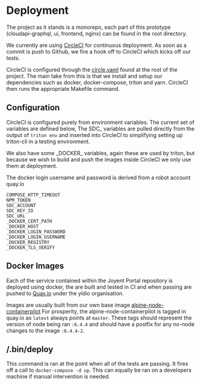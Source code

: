 # Deployment

The project as it stands is a monorepo, each part of this prototype
(cloudapi-graphql, ui, frontend, nginx) can be found in the root directory.

We currently are using [CircleCI](https://circleci.com/gh/yldio/joyent-portal/)
for continuous deployment. As soon as a commit is push to Github, we fire a hook
off to CircleCI which kicks off our tests.

CircleCI is configured through the [circle.yaml](https://github.com/yldio/joyent-portal/blob/master/circle.yml)
found at the root of the project. The main take from this is that we install and
setup our dependencies such as docker, docker-compose, triton and yarn. CircleCI
then runs the appropriate Makefile command.

## Configuration

CircleCI is configured purely from environment variables. The current set of
variables are defined below, The SDC\_ variables are pulled directly from the
output of `triton env` and inserted into CircleCI to simplifying setting up triton-cli
in a testing environment.

We also have some \_DOCKER\_ variables, again these are used by triton, but because 
we wish to build and push the images inside CircleCI we only use them at deployment.

The docker login username and password is derived from a robot account quay.io


```
COMPOSE_HTTP_TIMEOUT
NPM_TOKEN
SDC_ACCOUNT
SDC_KEY_ID
SDC_URL
_DOCKER_CERT_PATH
_DOCKER_HOST
_DOCKER_LOGIN_PASSWORD
_DOCKER_LOGIN_USERNAME
_DOCKER_REGISTRY
_DOCKER_TLS_VERIFY
```

## Docker Images

Each of the service contained within the Joyent Portal repository is deployed 
using docker, the are built and tested in CI and when passing are pushed to
[Quay.io](https://quay.io/repository/) under the yldio organisation.

Images are usually built from our own base image [alpine-node-containerpilot](https://github.com/yldio/alpine-node-containerpilot)
For prosperity, the alpine-node-containerpilot is tagged in quay.io as `latest`
always points at `master`. These tags should represent the version of node being
ran `:6.4.4` and should have a postfix for any no-node changes to the image
`:6.4.4-2`.

## /.bin/deploy

This command is ran at the point when all of the tests are passing. It fires off
a call to `docker-compose -d up`. This can equally be ran on a developers machine
if manual intervention is needed.
